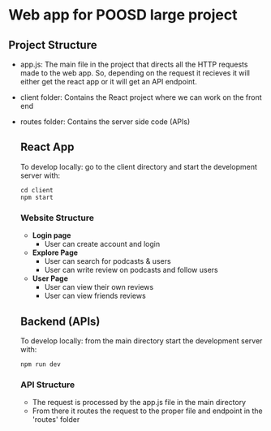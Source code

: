 # Web app for POOSD large project

## Project Structure

* app.js: 
  The main file in the project that directs all the HTTP requests made to the web app. 
  So, depending on the request it recieves it will either get the react app or it will get an API endpoint. 

* client folder: 
  Contains the React project where we can work on the front end

* routes folder: 
  Contains the server side code (APIs)


  ## React App
  To develop locally: go to the client directory and start the development server with:
  ```
  cd client
  npm start
  ```
  ### Website Structure
  * **Login page**
      - User can create account and login
  * **Explore Page**
      - User can search for podcasts & users
      - User can write review on podcasts and follow users
  * **User Page**
      - User can view their own reviews
      - User can view friends reviews

   ## Backend (APIs)
  To develop locally: from the main directory start the development server with:
  ```
  npm run dev
  ```
  ### API Structure
  * The request is processed by the app.js file in the main directory
  * From there it routes the request to the proper file and endpoint in the 'routes' folder
  

  

  
    
